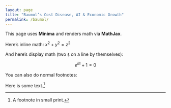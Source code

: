 ```yaml
---
layout: page
title: "Baumol’s Cost Disease, AI & Economic Growth"
permalink: /baumol/
---
```


This page uses **Minima** and renders math via **MathJax**.

Here’s inline math: $x^2 + y^2 = z^2$

And here’s display math (two `$` on a line by themselves):

$$
e^{i\pi} + 1 = 0
$$

You can also do normal footnotes:

Here is some text.[^1]

[^1]: A footnote in small print.
